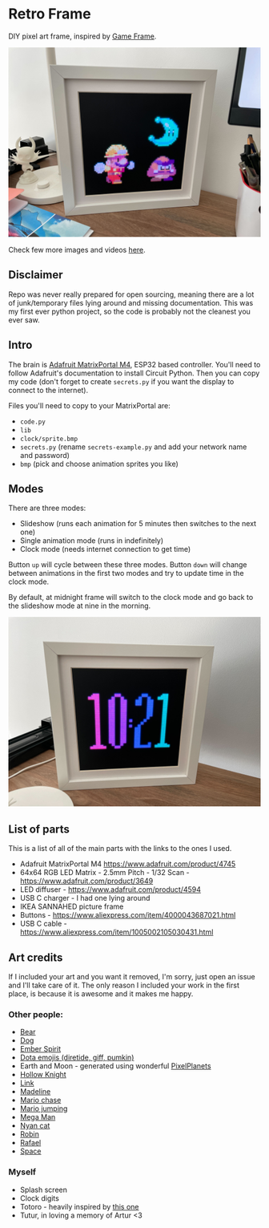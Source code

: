 # Retro Frame

DIY pixel art frame, inspired by [Game Frame](https://ledseq.com/product/game-frame/).

![Retro Frame](retro-frame.jpg)

Check few more images and videos [here](https://imgur.com/a/cLXGWWd).

## Disclaimer

Repo was never really prepared for open sourcing, meaning there are a lot of junk/temporary files lying around and missing documentation. This was my first ever python project, so the code is probably not the cleanest you ever saw.

## Intro

The brain is [Adafruit MatrixPortal M4](https://www.adafruit.com/product/4745), ESP32 based controller. You'll need to follow Adafruit's documentation to install Circuit Python. Then you can copy my code (don't forget to create `secrets.py` if you want the display to connect to the internet).

Files you'll need to copy to your MatrixPortal are:

- `code.py`
- `lib`
- `clock/sprite.bmp`
- `secrets.py` (rename `secrets-example.py` and add your network name and password)
- `bmp` (pick and choose animation sprites you like)

## Modes

There are three modes:

- Slideshow (runs each animation for 5 minutes then switches to the next one)
- Single animation mode (runs in indefinitely)
- Clock mode (needs internet connection to get time)

Button `up` will cycle between these three modes. Button `down` will change between animations in the first two modes and try to update time in the clock mode.

By default, at midnight frame will switch to the clock mode and go back to the slideshow mode at nine in the morning.

![Retro Frame in clock mode](retro-frame-clock.jpg)

## List of parts

This is a list of all of the main parts with the links to the ones I used.

- Adafruit MatrixPortal M4 https://www.adafruit.com/product/4745
- 64x64 RGB LED Matrix - 2.5mm Pitch - 1/32 Scan - https://www.adafruit.com/product/3649
- LED diffuser - https://www.adafruit.com/product/4594
- USB C charger - I had one lying around
- IKEA SANNAHED picture frame
- Buttons - https://www.aliexpress.com/item/4000043687021.html
- USB C cable - https://www.aliexpress.com/item/1005002105030431.html

## Art credits

If I included your art and you want it removed, I'm sorry, just open an issue and I'll take care of it. The only reason I included your work in the first place, is because it is awesome and it makes me happy.

### Other people:

- [Bear](https://rephildesign.tumblr.com/post/120859307063/filbertgames-this-is-what-happens-when-you)
- [Dog](https://dribbble.com/shots/2367354-Doggy-Rabbit)
- [Ember Spirit](https://33.media.tumblr.com/3f53a2565f16799b155d33072ef5fca0/tumblr_nalmwaJGah1sgajexo2_250.gif)
- [Dota emojis (diretide, giff, pumkin)](https://dota2.fandom.com/wiki/Emoticons)
- Earth and Moon - generated using wonderful [PixelPlanets](https://github.com/Deep-Fold/PixelPlanets)
- [Hollow Knight](https://www.deviantart.com/haykira/art/Hallownest-Fellas-841502305)
- [Link](https://www.deviantart.com/world-of-noel/art/Linked-Seasons-Link-361192040)
- [Madeline](https://rephil.dribbble.com/)
- [Mario chase](https://rephil.dribbble.com/)
- [Mario jumping](https://pug-of-war.tumblr.com/post/116535010016/its-a-me-ah-mario)
- [Mega Man](https://www.deviantart.com/bionicandrew1/art/MegaMan-MvC-Moves-736040903)
- [Nyan cat](https://www.nyan.cat/credits.php)
- [Robin](http://www.playiconoclasts.com/)
- [Rafael](https://adamklingpixel.weebly.com/)
- [Space](https://fulifuli.tumblr.com/post/164934733690/space-is-beautiful-check-out-my-society6)

### Myself

- Splash screen
- Clock digits
- Totoro - heavily inspired by [this one](https://www.deviantart.com/andrewjohnnnn/art/Totoro-Rain-GIF-613239881)
- Tutur, in loving a memory of Artur <3
